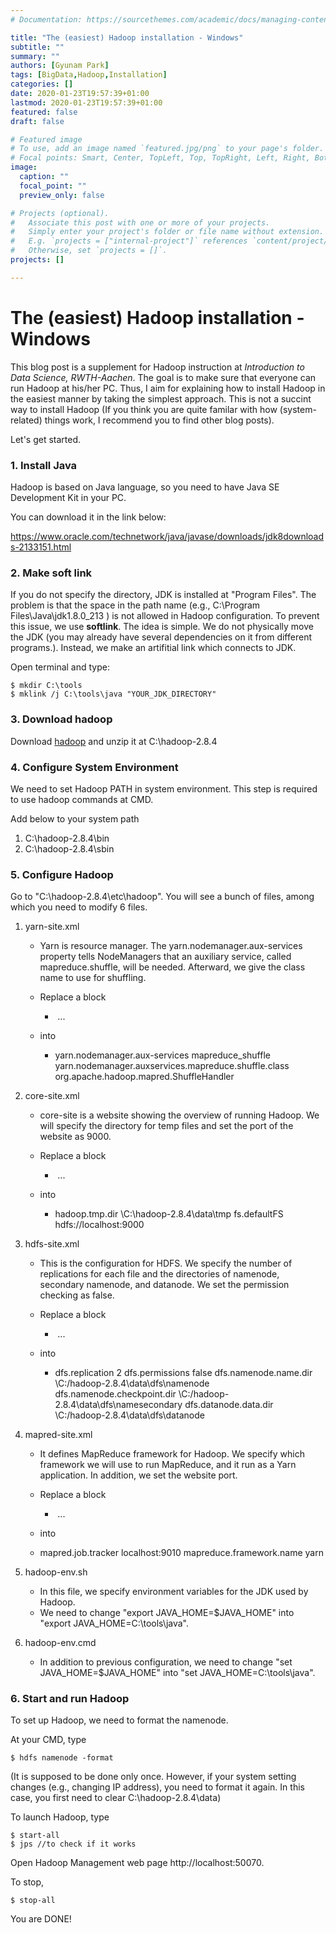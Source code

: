 ```yaml
---
# Documentation: https://sourcethemes.com/academic/docs/managing-content/

title: "The (easiest) Hadoop installation - Windows"
subtitle: ""
summary: ""
authors: [Gyunam Park]
tags: [BigData,Hadoop,Installation]
categories: []
date: 2020-01-23T19:57:39+01:00
lastmod: 2020-01-23T19:57:39+01:00
featured: false
draft: false

# Featured image
# To use, add an image named `featured.jpg/png` to your page's folder.
# Focal points: Smart, Center, TopLeft, Top, TopRight, Left, Right, BottomLeft, Bottom, BottomRight.
image:
  caption: ""
  focal_point: ""
  preview_only: false

# Projects (optional).
#   Associate this post with one or more of your projects.
#   Simply enter your project's folder or file name without extension.
#   E.g. `projects = ["internal-project"]` references `content/project/deep-learning/index.md`.
#   Otherwise, set `projects = []`.
projects: []

---
```


# The (easiest) Hadoop installation - Windows

This blog post is a supplement for Hadoop instruction at *Introduction to Data Science, RWTH-Aachen*. The goal is to make sure that everyone can run Hadoop at his/her PC. Thus, I aim for explaining how to install Hadoop in the easiest manner by taking the simplest approach. This is not a succint way to install Hadoop (If you think you are quite familar with how (system-related) things work, I recommend you to find other blog posts).

Let's get started.

### 1. Install Java

Hadoop is based on Java language, so you need to have Java SE Development Kit in your PC.

You can download it in the link below:

https://www.oracle.com/technetwork/java/javase/downloads/jdk8downloads-2133151.html

### 2. Make soft link

If you do not specify the directory, JDK is installed at "Program Files". The problem is that the space in the path name (e.g., C:\Program Files\Java\jdk1.8.0_213 ) is not allowed in Hadoop configuration. To prevent this issue, we use **softlink**. The idea is simple. We do not physically move the JDK (you may already have several dependencies on it from different programs.). Instead, we make an artifitial link which connects to JDK.

Open terminal and type:

```
$ mkdir C:\tools
$ mklink /j C:\tools\java "YOUR_JDK_DIRECTORY"
```

### 3. Download hadoop

Download [hadoop](https://archive.apache.org/dist/hadoop/core/hadoop-2.8.4/
) and unzip it at C:\hadoop-2.8.4

### 4. Configure System Environment

We need to set Hadoop PATH in system environment. This step is required to use hadoop commands at CMD.

Add below to your system path

1. C:\hadoop-2.8.4\bin
2. C:\hadoop-2.8.4\sbin

### 5. Configure Hadoop

Go to "C:\hadoop-2.8.4\etc\hadoop". You will see a bunch of files, among which you need to modify 6 files.

1. yarn-site.xml

   - Yarn is resource manager. The yarn.nodemanager.aux-services property tells NodeManagers that an auxiliary service, called mapreduce.shuffle, will be needed. Afterward, we give the class name to use for shuffling.

   - Replace a block

     - <configuration>

       ​	...

       </configuration>

   - into

     - <configuration>
         <property>
           <name>yarn.nodemanager.aux-services</name>
           <value>mapreduce_shuffle</value>
         </property>
       <property>
           <name>yarn.nodemanager.auxservices.mapreduce.shuffle.class</name>
           <value>org.apache.hadoop.mapred.ShuffleHandler</value>
         </property>
       </configuration>

2. core-site.xml

   - core-site is a website showing the overview of running Hadoop. We will specify the directory for temp files and set the port of the website as 9000.

   - Replace a block

     - <configuration>

       ​	...

       </configuration>

   - into

     - <configuration>
         <property>
           <name>hadoop.tmp.dir</name>
           <value>\C:\hadoop-2.8.4\data\tmp</value>
         </property>
         <property>
           <name>fs.defaultFS</name>
           <value>hdfs://localhost:9000</value>
         </property>
       </configuration>

3. hdfs-site.xml

   - This is the configuration for HDFS. We specify the number of replications for each file and the directories of namenode, secondary namenode, and datanode. We set the permission checking as false.

   - Replace a block

     - <configuration>

       ​	...

       </configuration>

   - into
     - <configuration>
         <property>
           <name>dfs.replication</name>
           <value>2</value>
         </property>
         <property>
           <name>dfs.permissions</name>
           <value>false</value>
         </property>
         <property>
           <name>dfs.namenode.name.dir</name>
           <value>\C:/hadoop-2.8.4\data\dfs\namenode</value>
         </property>
         <property>
           <name>dfs.namenode.checkpoint.dir</name>
           <value>\C:/hadoop-2.8.4\data\dfs\namesecondary</value>
         </property>
         <property>
           <name>dfs.datanode.data.dir</name>
           <value>\C:/hadoop-2.8.4\data\dfs\datanode</value>
         </property>
       </configuration>

4. mapred-site.xml

   - It defines MapReduce framework for Hadoop. We specify which framework we will use to run MapReduce, and it run as a Yarn application. In addition, we set the website port.

   - Replace a block

     - <configuration>

       ​	...

       </configuration>

   - into

   - <configuration>
     <property>
       <name>mapred.job.tracker</name>
       <value>localhost:9010</value>
     </property>
     <property>
       <name>mapreduce.framework.name</name>
       <value>yarn</value>
     </property>
     </configuration>

5. hadoop-env.sh

   - In this file, we specify environment variables for the JDK used by Hadoop.
   - We need to change "export JAVA_HOME=$JAVA_HOME" into "export JAVA_HOME=C:\tools\java".

6. hadoop-env.cmd

   - In addition to previous configuration, we need to change "set JAVA_HOME=$JAVA_HOME" into "set JAVA_HOME=C:\tools\java".

### 6. Start and run Hadoop

To set up Hadoop, we need to format the namenode.

At your CMD, type

```
$ hdfs namenode -format
```

(It is supposed to be done only once. However, if your system setting changes (e.g., changing IP address), you need to format it again. In this case, you first need to clear C:\hadoop-2.8.4\data\)

To launch Hadoop, type

```
$ start-all
$ jps //to check if it works
```

Open Hadoop Management web page http://localhost:50070.

To stop,

```
$ stop-all
```

You are DONE!